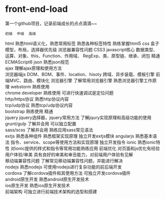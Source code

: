 # front-end-load
第一个github项目，记录前端成长的点点滴滴~~

	初级	中级	高级
html	熟悉html语义化，熟悉常用标签	熟悉各种标签特性	熟练掌握html5
css	盒子模型，布局，选择器优先级	浏览器兼容性问题	CSS3
javascript核心	数据类型、运算、对象、this、Function、作用域、	RegExp、类、原型链、继承、闭包	精通ECMAScript6
json	熟悉json规范		
ajax	理解ajax原理和使用方法		
浏览器端js	DOM、BOM、事件、location、hisoty	跨域、异步装载、模板引擎	前端MVC、路由、模块化
浏览器引擎	了解常用浏览器引擎	熟悉浏览器引擎工作原理	
webstorm	熟练使用		
chrome developer	熟练使用	可进行快速调试是定位问题	
http/https协议	熟悉http协议内容		
tcp/udp协议	熟悉tcp/udp协议内容		
bootstrap	熟练使用	精通	
jquery	jquery选择器，jquery常用方法	了解jqury实现原理和高级功能的使用	
grunt/gulp	了解并会用	可以独立配置	
sass/scss	了解并会用	熟练应用sass常见语法	
extjs	熟悉各种组件	熟悉框架实现原理	独立开发extjs模块
angularjs	熟悉基本语法	指令、service、scope等使用方法和实现原理	独立开发指令
ionic	熟悉ionic特性	对ionic提供的样式和指令等常用功能熟练应用	
前端优化	对页面和js优化有经验		
用户体验/审美	具有良好的审美和审丑能力，对前端用户体验有见解		
移动端兼容性问题	了解常见移动端兼容性问题，并能进行解决		
nodejs	熟悉nodejs	可使用nodejs进行复杂功能的前后端开发	
cordova	了解cordova插件和其使用方法	可独立开发cordova插件	
android原生开发	熟悉android原生开发技术		
ios原生开发	熟悉ios原生开发技术		
前端架构	可独立进行前端技术架构的选型和搭建		

